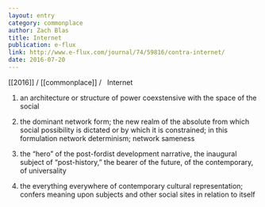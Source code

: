 ```yaml
---
layout: entry
category: commonplace
author: Zach Blas
title: Internet
publication: e-flux
link: http://www.e-flux.com/journal/74/59816/contra-internet/
date: 2016-07-20
---
```


[[2016]] / [[commonplace]] / 
 
Internet

1. an architecture or structure of power coexstensive with the space of the social

2. the dominant network form; the new realm of the absolute from which social possibility is dictated or by which it is constrained; in this formulation network determinism; network sameness

3. the “hero” of the post-fordist development narrative, the inaugural subject of “post-history,” the bearer of the future, of the contemporary, of universality

4. the everything everywhere of contemporary cultural representation; confers meaning upon subjects and other social sites in relation to itself